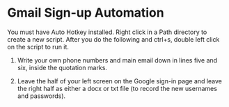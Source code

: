 # Gmail Sign-up Automation #

You must have Auto Hotkey installed. Right click in a Path directory to create a new script. After you do the following and ctrl+s, double left click on the script to run it.

1. Write your own phone numbers and main email down in lines five and six, inside the quotation marks.

2. Leave the half of your left screen on the Google sign-in page and leave the right half as either a docx or txt file (to record the new usernames and passwords).
